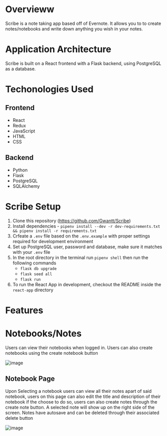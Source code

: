 # Overvieww

Scribe is a note taking app based off of Evernote. It allows you to to create notes/notebooks and write down anything you wish in your notes.

# Application Architecture

Scribe is built on a React frontend with a Flask backend, using PostgreSQL as a database.

# Techonologies Used

## Frontend 
- React
- Redux
- JavaScript
- HTML
- CSS

## Backend
- Python
- Flask
- PostgreSQL 
- SQLAlchemy

# Scribe Setup
1. Clone this repository (https://github.com/Gwantt/Scribe)
2. Install dependencies - `pipenv install --dev -r dev-requirements.txt && pipenv install -r requirements.txt`
3. Crfeate a `.env` file based on the `.env.example` with proper settings required for development environment
4. Set up PostgreSQL user, password and database, make sure it matches with your `.env` file
5. In the root directory in the terminal run `pipenv shell` then run the following commands
   - `flask db upgrade`
   - `flask seed all`
   - `flask run`
6. To run the React App in development, checkout the README inside the `react-app` directory

# Features

# Notebooks/Notes

Users can view their notebooks when logged in. Users can also create notebooks using the create notebook button

![image](https://user-images.githubusercontent.com/65691441/169602593-dce343ba-3076-4c4e-92ff-110750e73b1b.png)

## Notebook Page

Upon Selecting a notebook users can view all their notes apart of said notebook, users on this page can also edit the title and description of their notebook if the choose to do so, users can also create notes through the create note button. A selected note will show up on the right side of the screen. Notes have autosave and can be deleted through their associated delete button

![image](https://user-images.githubusercontent.com/65691441/169602793-c8abb1ca-9a87-43bd-a8d9-8765a82d3aa5.png)



